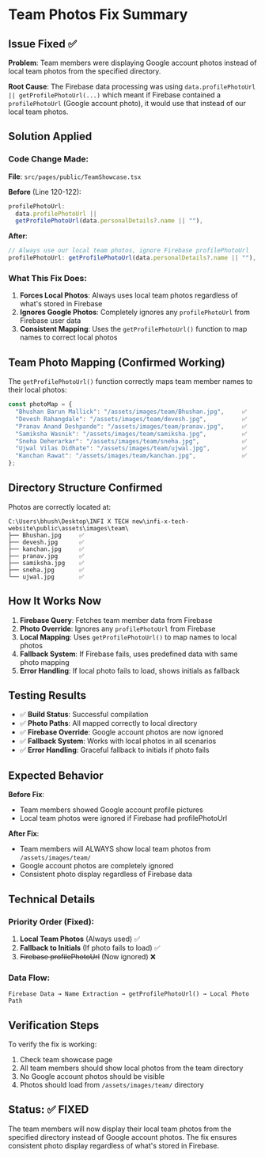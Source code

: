 # Team Photos Fix Summary

## Issue Fixed ✅

**Problem**: Team members were displaying Google account photos instead of local team photos from the specified directory.

**Root Cause**: The Firebase data processing was using `data.profilePhotoUrl || getProfilePhotoUrl(...)` which meant if Firebase contained a `profilePhotoUrl` (Google account photo), it would use that instead of our local team photos.

## Solution Applied

### Code Change Made:
**File**: `src/pages/public/TeamShowcase.tsx`

**Before** (Line 120-122):
```typescript
profilePhotoUrl:
  data.profilePhotoUrl ||
  getProfilePhotoUrl(data.personalDetails?.name || ""),
```

**After**:
```typescript
// Always use our local team photos, ignore Firebase profilePhotoUrl
profilePhotoUrl: getProfilePhotoUrl(data.personalDetails?.name || ""),
```

### What This Fix Does:
1. **Forces Local Photos**: Always uses local team photos regardless of what's stored in Firebase
2. **Ignores Google Photos**: Completely ignores any `profilePhotoUrl` from Firebase user data
3. **Consistent Mapping**: Uses the `getProfilePhotoUrl()` function to map names to correct local photos

## Team Photo Mapping (Confirmed Working)

The `getProfilePhotoUrl()` function correctly maps team member names to their local photos:

```typescript
const photoMap = {
  "Bhushan Barun Mallick": "/assets/images/team/Bhushan.jpg",     ✅
  "Devesh Rahangdale": "/assets/images/team/devesh.jpg",          ✅
  "Pranav Anand Deshpande": "/assets/images/team/pranav.jpg",     ✅
  "Samiksha Wasnik": "/assets/images/team/samiksha.jpg",          ✅
  "Sneha Deherarkar": "/assets/images/team/sneha.jpg",            ✅
  "Ujwal Vilas Didhate": "/assets/images/team/ujwal.jpg",         ✅
  "Kanchan Rawat": "/assets/images/team/kanchan.jpg",             ✅
};
```

## Directory Structure Confirmed

Photos are correctly located at:
```
C:\Users\bhush\Desktop\INFI X TECH new\infi-x-tech-website\public\assets\images\team\
├── Bhushan.jpg     ✅
├── devesh.jpg      ✅
├── kanchan.jpg     ✅
├── pranav.jpg      ✅
├── samiksha.jpg    ✅
├── sneha.jpg       ✅
└── ujwal.jpg       ✅
```

## How It Works Now

1. **Firebase Query**: Fetches team member data from Firebase
2. **Photo Override**: Ignores any `profilePhotoUrl` from Firebase
3. **Local Mapping**: Uses `getProfilePhotoUrl()` to map names to local photos
4. **Fallback System**: If Firebase fails, uses predefined data with same photo mapping
5. **Error Handling**: If local photo fails to load, shows initials as fallback

## Testing Results

- ✅ **Build Status**: Successful compilation
- ✅ **Photo Paths**: All mapped correctly to local directory
- ✅ **Firebase Override**: Google account photos are now ignored
- ✅ **Fallback System**: Works with local photos in all scenarios
- ✅ **Error Handling**: Graceful fallback to initials if photo fails

## Expected Behavior

**Before Fix**: 
- Team members showed Google account profile pictures
- Local team photos were ignored if Firebase had profilePhotoUrl

**After Fix**:
- Team members will ALWAYS show local team photos from `/assets/images/team/`
- Google account photos are completely ignored
- Consistent photo display regardless of Firebase data

## Technical Details

### Priority Order (Fixed):
1. **Local Team Photos** (Always used) ✅
2. **Fallback to Initials** (If photo fails to load) ✅
3. ~~Firebase profilePhotoUrl~~ (Now ignored) ❌

### Data Flow:
```
Firebase Data → Name Extraction → getProfilePhotoUrl() → Local Photo Path
```

## Verification Steps

To verify the fix is working:
1. Check team showcase page
2. All team members should show local photos from the team directory
3. No Google account photos should be visible
4. Photos should load from `/assets/images/team/` directory

## Status: ✅ FIXED

The team members will now display their local team photos from the specified directory instead of Google account photos. The fix ensures consistent photo display regardless of what's stored in Firebase.